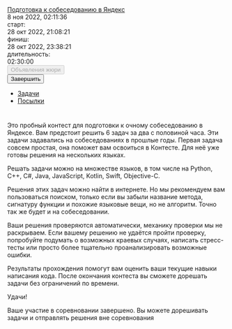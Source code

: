 <div class="page__main page__sect"><div class="content content_theme_contest island"><div class="contest-head"><div class="contest-head__item contest-head__item_role_title"><a class="link" href="/contest/8458/enter/?retPage=">Подготовка к собеседованию в Яндекс</a></div><div class="contest-head__item contest-head__item_role_status"><div class="status"><div class="status__props"><div class="status__prop"><div class="status__name inline-block"><img class="image image_type_clock" src="//yastatic.net/lego/_/La6qi18Z8LwgnZdsAr1qy1GwCwo.gif" alt=""></div><div class="status__value inline-block"><time class="time-local i-bem time-local_js_inited" data-bem="{&quot;time-local&quot;:{&quot;timestamp&quot;:1667862696148}}">8&nbsp;ноя 2022, 02:11:36</time></div></div><div class="status__prop"><div class="status__name inline-block">старт:</div><div class="status__value inline-block"><time class="time-local i-bem time-local_js_inited" data-bem="{&quot;time-local&quot;:{&quot;timestamp&quot;:1666980501000}}">28&nbsp;окт 2022, 21:08:21</time></div></div><div class="status__prop"><div class="status__name inline-block">финиш:</div><div class="status__value inline-block"><time class="time-local i-bem time-local_js_inited" data-bem="{&quot;time-local&quot;:{&quot;timestamp&quot;:1666989501000}}">28&nbsp;окт 2022, 23:38:21</time></div></div><div class="status__prop"><div class="status__name inline-block">длительность:</div><div class="status__value inline-block">02:30:00</div></div></div></div></div><div class="contest-head__item contest-head__item_role_aside"><div class="aside i-bem aside_js_inited" data-bem="{&quot;aside&quot;:{&quot;sk&quot;:&quot;ub32001ef858cce061225a272eb995259&quot;,&quot;contestId&quot;:&quot;8458&quot;}}"><button class="button button_theme_pseudo button_pseudo_yes button_disabled_yes button_role_clarifications button_size_s aside__button i-bem button_js_inited" data-bem="{&quot;button&quot;:{}}" role="button" type="button" disabled="disabled"><span class="button__text">Объявления жюри</span></button><div class="popup popup_theme_ffffff popup_autoclosable_yes popup_adaptive_yes popup_animate_yes popup_role_message-box i-bem popup_js_inited" data-bem="{&quot;popup&quot;:{&quot;directions&quot;:{&quot;to&quot;:&quot;bottom&quot;,&quot;offset&quot;:{&quot;top&quot;:10}}}}"><i class="popup__tail"></i><div class="popup__content"><div class="popup__helper"></div></div></div><button class="button button_theme_pseudo button_disabled_no button_pseudo_yes button_role_end button_size_s aside__button i-bem button_js_inited" data-bem="{&quot;button&quot;:{}}" role="button" type="button"><span class="button__text">Завершить</span></button></div></div></div><ul class="tabs-menu tabs-menu_size_m tabs-menu_theme_normal tabs-menu_layout_horiz tabs-menu_role_contest tabs-menu_type_stroked i-bem" data-bem="{&quot;tabs-menu&quot;:{}}" role="menu"><li class="tabs-menu__tab tabs-menu__tab_first_yes"><a class="link" href="/contest/8458/problems/">Задачи</a></li><li class="tabs-menu__tab"><a class="link" href="/contest/8458/submits/">Посылки</a></li></ul><div class="post"><h1 class="post__p-header"></h1><div class="post__content text"><p>Это пробный контест для подготовки к очному собеседованию в Яндексе. Вам предстоит решить 6 задач за два с половиной часа. Эти задачи задавались на собеседованиях в прошлые годы. Первая задача совсем простая, она поможет вам освоиться в Контесте. Для неё уже готовы решения на нескольких языках.</p> 
<p>Решать задачи можно на множестве языков, в том числе на Python, С++, С#, Java, JavaScript, Kotlin, Swift, Objective-C.</p> 
<p>Решения этих задач можно найти в интернете. Но мы рекомендуем вам пользоваться поиском, только если вы забыли название метода, сигнатуру функции и похожие языковые вещи, но не алгоритм. Точно так же будет и на собеседовании.</p> 
<p>Ваши решения проверяются автоматически, механику проверки мы не раскрываем. Если вашему решению не удаётся пройти проверку, попробуйте подумать о возможных краевых случаях, написать стресс-тесты или просто более тщательно проанализировать возможные ошибки.</p> 
<p>Результаты прохождения помогут вам оценить ваши текущие навыки написания кода. После окончания контеста вы сможете дорешать задачи без ограничений по времени.</p> 
<p>Удачи!</p></div></div><div class="content__info">Ваше участие в соревновании завершено. Вы можете дорешивать задачи и отправлять решения вне соревнования</div></div></div>
